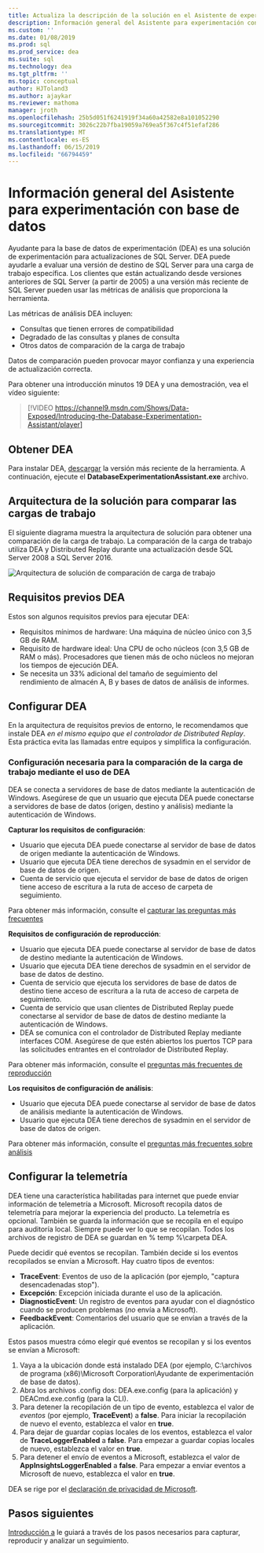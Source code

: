 ```yaml
---
title: Actualiza la descripción de la solución en el Asistente de experimentación de base de datos para SQL Server
description: Información general del Asistente para experimentación con base de datos
ms.custom: ''
ms.date: 01/08/2019
ms.prod: sql
ms.prod_service: dea
ms.suite: sql
ms.technology: dea
ms.tgt_pltfrm: ''
ms.topic: conceptual
author: HJToland3
ms.author: ajaykar
ms.reviewer: mathoma
manager: jroth
ms.openlocfilehash: 25b5d051f6241919f34a60a42582e8a101052290
ms.sourcegitcommit: 3026c22b7fba19059a769ea5f367c4f51efaf286
ms.translationtype: MT
ms.contentlocale: es-ES
ms.lasthandoff: 06/15/2019
ms.locfileid: "66794459"
---
```

# <a name="overview-of-database-experimentation-assistant"></a>Información general del Asistente para experimentación con base de datos

Ayudante para la base de datos de experimentación (DEA) es una solución de experimentación para actualizaciones de SQL Server. DEA puede ayudarle a evaluar una versión de destino de SQL Server para una carga de trabajo específica. Los clientes que están actualizando desde versiones anteriores de SQL Server (a partir de 2005) a una versión más reciente de SQL Server pueden usar las métricas de análisis que proporciona la herramienta. 

Las métricas de análisis DEA incluyen:
- Consultas que tienen errores de compatibilidad
- Degradado de las consultas y planes de consulta
- Otros datos de comparación de la carga de trabajo

Datos de comparación pueden provocar mayor confianza y una experiencia de actualización correcta.

Para obtener una introducción minutos 19 DEA y una demostración, vea el vídeo siguiente:

> [!VIDEO https://channel9.msdn.com/Shows/Data-Exposed/Introducing-the-Database-Experimentation-Assistant/player]

## <a name="get-dea"></a>Obtener DEA

Para instalar DEA, [descargar](https://www.microsoft.com/download/details.aspx?id=54090) la versión más reciente de la herramienta. A continuación, ejecute el **DatabaseExperimentationAssistant.exe** archivo.

## <a name="solution-architecture-for-comparing-workloads"></a>Arquitectura de la solución para comparar las cargas de trabajo

El siguiente diagrama muestra la arquitectura de solución para obtener una comparación de la carga de trabajo. La comparación de la carga de trabajo utiliza DEA y Distributed Replay durante una actualización desde SQL Server 2008 a SQL Server 2016.

![Arquitectura de solución de comparación de carga de trabajo](./media/database-experimentation-assistant-overview/dea-overview-compare-solution-architecture.png)

## <a name="dea-prerequisites"></a>Requisitos previos DEA

Estos son algunos requisitos previos para ejecutar DEA:
- Requisitos mínimos de hardware: Una máquina de núcleo único con 3,5 GB de RAM.
- Requisito de hardware ideal: Una CPU de ocho núcleos (con 3,5 GB de RAM o más). Procesadores que tienen más de ocho núcleos no mejoran los tiempos de ejecución DEA.
- Se necesita un 33% adicional del tamaño de seguimiento del rendimiento de almacén A, B y bases de datos de análisis de informes.

## <a name="configure-dea"></a>Configurar DEA

En la arquitectura de requisitos previos de entorno, le recomendamos que instale DEA *en el mismo equipo que el controlador de Distributed Replay*. Esta práctica evita las llamadas entre equipos y simplifica la configuración.

### <a name="required-configuration-for-workload-comparison-by-using-dea"></a>Configuración necesaria para la comparación de la carga de trabajo mediante el uso de DEA

DEA se conecta a servidores de base de datos mediante la autenticación de Windows. Asegúrese de que un usuario que ejecuta DEA puede conectarse a servidores de base de datos (origen, destino y análisis) mediante la autenticación de Windows.

**Capturar los requisitos de configuración**:

*   Usuario que ejecuta DEA puede conectarse al servidor de base de datos de origen mediante la autenticación de Windows.
*   Usuario que ejecuta DEA tiene derechos de sysadmin en el servidor de base de datos de origen.
*   Cuenta de servicio que ejecuta el servidor de base de datos de origen tiene acceso de escritura a la ruta de acceso de carpeta de seguimiento.

Para obtener más información, consulte el [capturar las preguntas más frecuentes](database-experimentation-assistant-capture-trace.md#frequently-asked-questions-about-trace-capture)

**Requisitos de configuración de reproducción**: 

*   Usuario que ejecuta DEA puede conectarse al servidor de base de datos de destino mediante la autenticación de Windows.
*   Usuario que ejecuta DEA tiene derechos de sysadmin en el servidor de base de datos de destino.
*   Cuenta de servicio que ejecuta los servidores de base de datos de destino tiene acceso de escritura a la ruta de acceso de carpeta de seguimiento.
*   Cuenta de servicio que usan clientes de Distributed Replay puede conectarse al servidor de base de datos de destino mediante la autenticación de Windows.
*   DEA se comunica con el controlador de Distributed Replay mediante interfaces COM. Asegúrese de que estén abiertos los puertos TCP para las solicitudes entrantes en el controlador de Distributed Replay.

Para obtener más información, consulte el [preguntas más frecuentes de reproducción](database-experimentation-assistant-replay-trace.md#frequently-asked-questions-about-trace-replay)

**Los requisitos de configuración de análisis**: 

*   Usuario que ejecuta DEA puede conectarse al servidor de base de datos de análisis mediante la autenticación de Windows.
*   Usuario que ejecuta DEA tiene derechos de sysadmin en el servidor de base de datos de origen.

Para obtener más información, consulte el [preguntas más frecuentes sobre análisis](database-experimentation-assistant-create-report.md#frequently-asked-questions-about-analysis-reports)

## <a name="set-up-telemetry"></a>Configurar la telemetría

DEA tiene una característica habilitadas para internet que puede enviar información de telemetría a Microsoft. Microsoft recopila datos de telemetría para mejorar la experiencia del producto. La telemetría es opcional. También se guarda la información que se recopila en el equipo para auditoría local. Siempre puede ver lo que se recopilan. Todos los archivos de registro de DEA se guardan en % temp %\\carpeta DEA.

Puede decidir qué eventos se recopilan. También decide si los eventos recopilados se envían a Microsoft. Hay cuatro tipos de eventos:

*   **TraceEvent**: Eventos de uso de la aplicación (por ejemplo, "captura desencadenadas stop").
*   **Excepción**: Excepción iniciada durante el uso de la aplicación.
*   **DiagnosticEvent**: Un registro de eventos para ayudar con el diagnóstico cuando se producen problemas (*no* envía a Microsoft).
*   **FeedbackEvent**: Comentarios del usuario que se envían a través de la aplicación.

Estos pasos muestra cómo elegir qué eventos se recopilan y si los eventos se envían a Microsoft:

1.  Vaya a la ubicación donde está instalado DEA (por ejemplo, C:\\archivos de programa (x86)\\Microsoft Corporation\\Ayudante de experimentación de base de datos).
2.  Abra los archivos .config dos: DEA.exe.config (para la aplicación) y DEACmd.exe.config (para la CLI).
3.  Para detener la recopilación de un tipo de evento, establezca el valor de *eventos* (por ejemplo, **TraceEvent**) a **false**. Para iniciar la recopilación de nuevo el evento, establezca el valor en **true**.
4.  Para dejar de guardar copias locales de los eventos, establezca el valor de **TraceLoggerEnabled** a **false**. Para empezar a guardar copias locales de nuevo, establezca el valor en **true**.
5.  Para detener el envío de eventos a Microsoft, establezca el valor de **AppInsightsLoggerEnabled** a **false**. Para empezar a enviar eventos a Microsoft de nuevo, establezca el valor en **true**.

DEA se rige por el [declaración de privacidad de Microsoft](https://aka.ms/dea-privacy).

## <a name="next-steps"></a>Pasos siguientes

[Introducción a](database-experimentation-assistant-get-started.md) le guiará a través de los pasos necesarios para capturar, reproducir y analizar un seguimiento.
